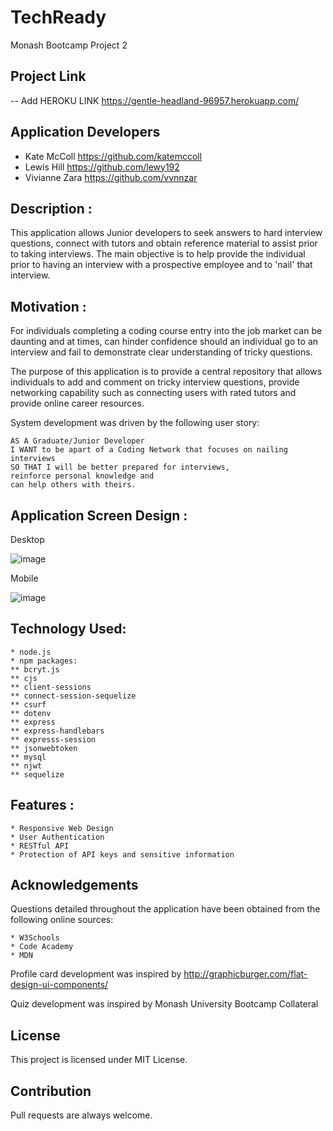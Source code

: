# TechReady
Monash Bootcamp Project 2

## Project Link
-- Add HEROKU LINK https://gentle-headland-96957.herokuapp.com/

## Application Developers
* Kate McColl https://github.com/katemccoll
* Lewis Hill https://github.com/lewy192
* Vivianne Zara https://github.com/vvnnzar 


## Description :

This application allows Junior developers to seek answers to hard interview questions, connect with tutors and obtain reference material to assist prior to taking interviews.  The main objective is to help provide the individual prior to having an interview with a prospective employee and to 'nail' that interview.


## Motivation :

For individuals completing a coding course entry into the job market can be daunting and at times, can hinder confidence should an individual go to an interview and fail to demonstrate clear understanding of tricky questions.  

The purpose of this application is to provide a central repository that allows individuals to add and comment on tricky interview questions, provide networking capability such as connecting users with rated tutors and provide online career resources. 

System development was driven by the following user story:

    
    AS A Graduate/Junior Developer
    I WANT to be apart of a Coding Network that focuses on nailing interviews
    SO THAT I will be better prepared for interviews, 
    reinforce personal knowledge and
    can help others with theirs.


## Application Screen Design :

Desktop

![image](https://user-images.githubusercontent.com/77863744/121762504-af739100-cb79-11eb-93e6-f9c8446deca6.png)

Mobile


![image](https://user-images.githubusercontent.com/77863744/121762603-4c362e80-cb7a-11eb-9782-adaa1e26c930.png)




## Technology Used:
  
    * node.js
    * npm packages:
    ** bcryt.js
    ** cjs
    ** client-sessions
    ** connect-session-sequelize
    ** csurf
    ** dotenv
    ** express
    ** express-handlebars
    ** expresss-session
    ** jsonwebtoken
    ** mysql
    ** njwt
    ** sequelize


## Features :

    * Responsive Web Design
    * User Authentication
    * RESTful API
    * Protection of API keys and sensitive information


## Acknowledgements

Questions detailed throughout the application have been obtained from the following online sources:

    * W3Schools
    * Code Academy
    * MDN

Profile card development was inspired by http://graphicburger.com/flat-design-ui-components/

Quiz development was inspired by Monash University Bootcamp Collateral


## License

This project is licensed under MIT License.

## Contribution

Pull requests are always welcome.



